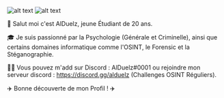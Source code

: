 ![alt text](https://i.imgur.com/V6fTX0B.gif)
![alt text](https://i.imgur.com/JFlmg4a.gif)

👋 Salut moi c'est AlDuelz, jeune Étudiant de 20 ans.

🎓 Je suis passionné par la Psychologie (Générale et Criminelle), ainsi que certains domaines informatique comme l'OSINT, le Forensic et la Stéganographie.

👨‍🎓  Vous pouvez m'add sur Discord : AlDuelz#0001 ou rejoindre mon serveur discord : https://discord.gg/alduelz (Challenges OSINT Réguliers).

✈️ Bonne découverte de mon Profil ! ✈️

